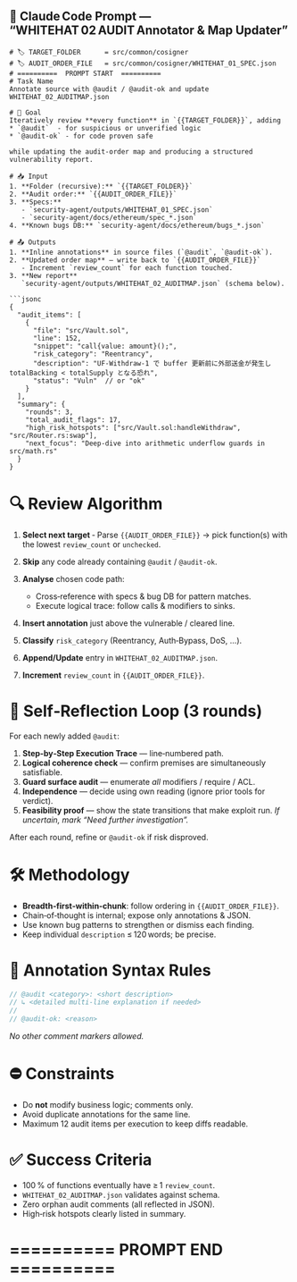 ## 🚀 Claude Code Prompt ― “WHITEHAT 02 AUDIT Annotator & Map Updater”

````
# 🏷️ TARGET_FOLDER      = src/common/cosigner
# 🏷️ AUDIT_ORDER_FILE   = src/common/cosigner/WHITEHAT_01_SPEC.json
# ==========  PROMPT START  ==========
# Task Name
Annotate source with @audit / @audit-ok and update WHITEHAT_02_AUDITMAP.json

# 🎯 Goal
Iteratively review **every function** in `{{TARGET_FOLDER}}`, adding
* `@audit`  ‑ for suspicious or unverified logic
* `@audit-ok` ‑ for code proven safe

while updating the audit‑order map and producing a structured vulnerability report.

# 📥 Input
1. **Folder (recursive):** `{{TARGET_FOLDER}}`
2. **Audit order:** `{{AUDIT_ORDER_FILE}}`
3. **Specs:**
   - `security-agent/outputs/WHITEHAT_01_SPEC.json`
   - `security-agent/docs/ethereum/spec_*.json`
4. **Known bugs DB:** `security-agent/docs/ethereum/bugs_*.json`

# 📤 Outputs
1. **Inline annotations** in source files (`@audit`, `@audit-ok`).
2. **Updated order map** — write back to `{{AUDIT_ORDER_FILE}}`
   - Increment `review_count` for each function touched.
3. **New report**
   `security-agent/outputs/WHITEHAT_02_AUDITMAP.json` (schema below).

```jsonc
{
  "audit_items": [
    {
      "file": "src/Vault.sol",
      "line": 152,
      "snippet": "call{value: amount}();",
      "risk_category": "Reentrancy",
      "description": "UF‑Withdraw‑1 で buffer 更新前に外部送金が発生し totalBacking < totalSupply となる恐れ",
      "status": "Vuln"  // or "ok"
    }
  ],
  "summary": {
    "rounds": 3,
    "total_audit_flags": 17,
    "high_risk_hotspots": ["src/Vault.sol:handleWithdraw", "src/Router.rs:swap"],
    "next_focus": "Deep‑dive into arithmetic underflow guards in src/math.rs"
  }
}
````

# 🔍 Review Algorithm

1. **Select next target**
   ‑ Parse `{{AUDIT_ORDER_FILE}}` → pick function(s) with the lowest `review_count` or `unchecked`.
2. **Skip** any code already containing `@audit` / `@audit-ok`.
3. **Analyse** chosen code path:

   * Cross‑reference with specs & bug DB for pattern matches.
   * Execute logical trace: follow calls & modifiers to sinks.
4. **Insert annotation** just above the vulnerable / cleared line.
5. **Classify** `risk_category` (Reentrancy, Auth‑Bypass, DoS, …).
6. **Append/Update** entry in `WHITEHAT_02_AUDITMAP.json`.
7. **Increment** `review_count` in `{{AUDIT_ORDER_FILE}}`.

# 🤖 Self‑Reflection Loop (3 rounds)

For each newly added `@audit`:

1. **Step‑by‑Step Execution Trace** — line‑numbered path.
2. **Logical coherence check** — confirm premises are simultaneously satisfiable.
3. **Guard surface audit** — enumerate *all* modifiers / require / ACL.
4. **Independence** — decide using own reading (ignore prior tools for verdict).
5. **Feasibility proof** — show the state transitions that make exploit run.
   *If uncertain, mark “Need further investigation”.*

After each round, refine or `@audit-ok` if risk disproved.

# 🛠️ Methodology

* **Breadth‑first‑within‑chunk**: follow ordering in `{{AUDIT_ORDER_FILE}}`.
* Chain‑of‑thought is internal; expose only annotations & JSON.
* Use known bug patterns to strengthen or dismiss each finding.
* Keep individual `description` ≤ 120 words; be precise.

# 📝 Annotation Syntax Rules

```rust
// @audit <category>: <short description>
// ↳ <detailed multi‑line explanation if needed>
//
// @audit-ok: <reason>
```

*No other comment markers allowed.*

# ⛔ Constraints

* Do **not** modify business logic; comments only.
* Avoid duplicate annotations for the same line.
* Maximum 12 audit items per execution to keep diffs readable.

# ✅ Success Criteria

* 100 % of functions eventually have ≥ 1 `review_count`.
* `WHITEHAT_02_AUDITMAP.json` validates against schema.
* Zero orphan audit comments (all reflected in JSON).
* High‑risk hotspots clearly listed in summary.

# ==========  PROMPT END  ==========
